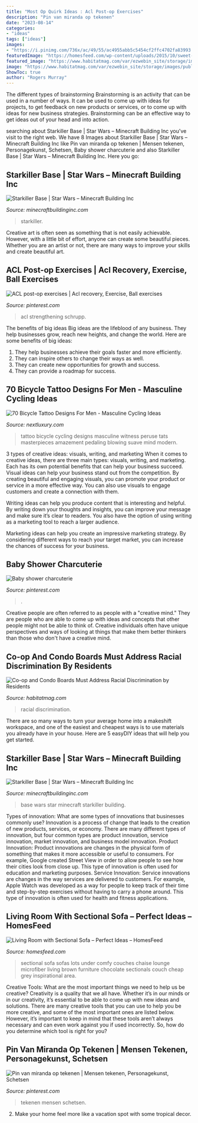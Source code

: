 ```yaml
---
title: "Most Op Quirk Ideas : Acl Post-op Exercises"
description: "Pin van miranda op tekenen"
date: "2023-08-14"
categories:
- "ideas"
tags: ["ideas"]
images:
- "https://i.pinimg.com/736x/ac/49/55/ac4955abb5c5454cf2ffc4702fa83993.jpg"
featuredImage: "https://homesfeed.com/wp-content/uploads/2015/10/sweet-living-room-idea-with-floor-to-ceiling-glass-iwndow-and-creamy-sofa-design-and-creamy-area-rug-on-wooden-floor-and-brown-textured-wall-and-black-wall-accent.jpg"
featured_image: "https://www.habitatmag.com/var/ezwebin_site/storage/images/publication-content/2019/2019-march/featured-articles/racial-discrimination/785185-1-eng-US/Racial-Discrimination_og_image.jpg"
image: "https://www.habitatmag.com/var/ezwebin_site/storage/images/publication-content/2019/2019-march/featured-articles/racial-discrimination/785185-1-eng-US/Racial-Discrimination_og_image.jpg"
ShowToc: true
author: "Rogers Murray"
---
```



The different types of brainstorming
Brainstorming is an activity that can be used in a number of ways. It can be used to come up with ideas for projects, to get feedback on new products or services, or to come up with ideas for new business strategies. Brainstorming can be an effective way to get ideas out of your head and into action.

	

		
searching about Starkiller Base | Star Wars – Minecraft Building Inc you've visit to the right web. We have 8 Images about Starkiller Base | Star Wars – Minecraft Building Inc like Pin van miranda op tekenen | Mensen tekenen, Personagekunst, Schetsen, Baby shower charcuterie and also Starkiller Base | Star Wars – Minecraft Building Inc. Here you go:
		
    
## Starkiller Base | Star Wars – Minecraft Building Inc

<img loading=lazy src="https://minecraftbuildinginc.com/wp-content/uploads/formidable/5/Starkiller-Base-Star-Wars-darth-vader-minecraft-building-ideas-5-1.jpg" onerror="this.onerror=null;this.src='https://tse4.mm.bing.net/th?id=OIP.p6kNQ23JbPUQKUSCRKp1YgHaFj&amp;pid=15.1';" alt="Starkiller Base | Star Wars – Minecraft Building Inc">

_Source: minecraftbuildinginc.com_

>starkiller. 

	

Creative art is often seen as something that is not easily achievable. However, with a little bit of effort, anyone can create some beautiful pieces. Whether you are an artist or not, there are many ways to improve your skills and create beautiful art.

    
## ACL Post-op Exercises | Acl Recovery, Exercise, Ball Exercises

<img loading=lazy src="https://i.pinimg.com/736x/ad/99/a2/ad99a2e0147e0658edf9519f764e3745--physical-therapist-bobs.jpg" onerror="this.onerror=null;this.src='https://tse2.mm.bing.net/th?id=OIP.S3bsOwatyjxY_HeYtr_wAwHaFj&amp;pid=15.1';" alt="ACL post-op exercises | Acl recovery, Exercise, Ball exercises">

_Source: pinterest.com_

>acl strengthening schrupp. 

	

The benefits of big ideas
Big ideas are the lifeblood of any business. They help businesses grow, reach new heights, and change the world. Here are some benefits of big ideas:
1. They help businesses achieve their goals faster and more efficiently.
2. They can inspire others to change their ways as well.
3. They can create new opportunities for growth and success.
4. They can provide a roadmap for success.

    
## 70 Bicycle Tattoo Designs For Men - Masculine Cycling Ideas

<img loading=lazy src="http://nextluxury.com/wp-content/uploads/male-with-small-bicycle-tattoo-on-legs.jpg" onerror="this.onerror=null;this.src='https://tse3.mm.bing.net/th?id=OIP.nNB5DC-ZVkEuEKHcGPaQuQHaHa&amp;pid=15.1';" alt="70 Bicycle Tattoo Designs For Men - Masculine Cycling Ideas">

_Source: nextluxury.com_

>tattoo bicycle cycling designs masculine witness peruse tats masterpieces amazement pedaling blowing suave mind modern. 

	

3 types of creative ideas: visuals, writing, and marketing
When it comes to creative ideas, there are three main types: visuals, writing, and marketing. Each has its own potential benefits that can help your business succeed.
Visual ideas can help your business stand out from the competition. By creating beautiful and engaging visuals, you can promote your product or service in a more effective way. You can also use visuals to engage customers and create a connection with them.

Writing ideas can help you produce content that is interesting and helpful. By writing down your thoughts and insights, you can improve your message and make sure it’s clear to readers. You also have the option of using writing as a marketing tool to reach a larger audience.

Marketing ideas can help you create an impressive marketing strategy. By considering different ways to reach your target market, you can increase the chances of success for your business.

    
## Baby Shower Charcuterie

<img loading=lazy src="https://i.pinimg.com/736x/ac/49/55/ac4955abb5c5454cf2ffc4702fa83993.jpg" onerror="this.onerror=null;this.src='https://tse3.mm.bing.net/th?id=OIP.m4eGHjnStQWgVWyJvFMBwgHaJ3&amp;pid=15.1';" alt="Baby shower charcuterie">

_Source: pinterest.com_

>. 

	

Creative people are often referred to as people with a "creative mind." They are people who are able to come up with ideas and concepts that other people might not be able to think of. Creative individuals often have unique perspectives and ways of looking at things that make them better thinkers than those who don't have a creative mind.

    
## Co-op And Condo Boards Must Address Racial Discrimination By Residents

<img loading=lazy src="https://www.habitatmag.com/var/ezwebin_site/storage/images/publication-content/2019/2019-march/featured-articles/racial-discrimination/785185-1-eng-US/Racial-Discrimination_og_image.jpg" onerror="this.onerror=null;this.src='https://tse3.mm.bing.net/th?id=OIP.0sFUwV0q_mo21qXVc6vtEwHaD4&amp;pid=15.1';" alt="Co-op and Condo Boards Must Address Racial Discrimination by Residents">

_Source: habitatmag.com_

>racial discrimination. 

	

There are so many ways to turn your average home into a makeshift workspace, and one of the easiest and cheapest ways is to use materials you already have in your house. Here are 5 easyDIY ideas that will help you get started.

    
## Starkiller Base | Star Wars – Minecraft Building Inc

<img loading=lazy src="https://minecraftbuildinginc.com/wp-content/uploads/formidable/5/Starkiller-Base-Star-Wars-darth-vader-minecraft-building-ideas-7.jpg" onerror="this.onerror=null;this.src='https://tse2.mm.bing.net/th?id=OIP.cYRYTqP3GAMtArSegf_IfAHaFj&amp;pid=15.1';" alt="Starkiller Base | Star Wars – Minecraft Building Inc">

_Source: minecraftbuildinginc.com_

>base wars star minecraft starkiller building. 

	

Types of innovation: What are some types of innovations that businesses commonly use?
Innovation is a process of change that leads to the creation of new products, services, or economy. There are many different types of innovation, but four common types are product innovation, service innovation, market innovation, and business model innovation. 
Product Innovation: Product innovations are changes in the physical form of something that makes it more accessible or useful to consumers. For example, Google created Street View in order to allow people to see how their cities look from close up. This type of innovation is often used for education and marketing purposes. Service Innovation: Service innovations are changes in the way services are delivered to customers. For example, Apple Watch was developed as a way for people to keep track of their time and step-by-step exercises without having to carry a phone around. This type of innovation is often used for health and fitness applications.

    
## Living Room With Sectional Sofa – Perfect Ideas – HomesFeed

<img loading=lazy src="https://homesfeed.com/wp-content/uploads/2015/10/sweet-living-room-idea-with-floor-to-ceiling-glass-iwndow-and-creamy-sofa-design-and-creamy-area-rug-on-wooden-floor-and-brown-textured-wall-and-black-wall-accent.jpg" onerror="this.onerror=null;this.src='https://tse3.mm.bing.net/th?id=OIP.gxw0H0G1hL_jYoZYnG8AfAHaFS&amp;pid=15.1';" alt="Living Room with Sectional Sofa – Perfect Ideas – HomesFeed">

_Source: homesfeed.com_

>sectional sofa sofas lots under comfy couches chaise lounge microfiber living brown furniture chocolate sectionals couch cheap grey inspirational area. 

	

Creative Tools: What are the most important things we need to help us be creative?
Creativity is a quality that we all have. Whether it’s in our minds or in our creativity, it’s essential to be able to come up with new ideas and solutions. There are many creative tools that you can use to help you be more creative, and some of the most important ones are listed below. However, it’s important to keep in mind that these tools aren’t always necessary and can even work against you if used incorrectly. So, how do you determine which tool is right for you?

    
## Pin Van Miranda Op Tekenen | Mensen Tekenen, Personagekunst, Schetsen

<img loading=lazy src="https://i.pinimg.com/736x/b5/70/db/b570db3382e9ce950d554b3a1ace0141.jpg" onerror="this.onerror=null;this.src='https://tse3.mm.bing.net/th?id=OIP.vFiINYVzNmu115QHpWargAAAAA&amp;pid=15.1';" alt="Pin van miranda op tekenen | Mensen tekenen, Personagekunst, Schetsen">

_Source: pinterest.com_

>tekenen mensen schetsen. 

	

2. Make your home feel more like a vacation spot with some tropical decor.

